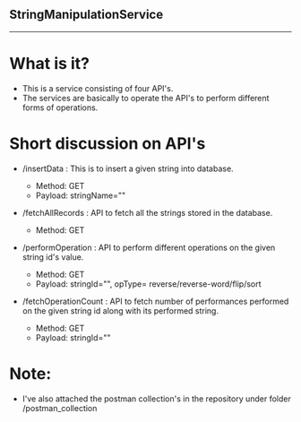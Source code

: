 ## StringManipulationService
---

# What is it?
- This is a service consisting of four API's.
- The services are basically to operate the API's to perform different forms of operations.

# Short discussion on API's
- /insertData : This is to insert a given string into database.
  - Method: GET
  - Payload: stringName=""

 - /fetchAllRecords : API to fetch all the strings stored in the database.
   - Method: GET

 - /performOperation : API to perform different operations on the given string id's value.
   - Method: GET
   - Payload: stringId="", 
   			  opType= reverse/reverse-word/flip/sort

 - /fetchOperationCount : API to fetch number of performances performed on the given string id along with its performed string.
   - Method: GET
   - Payload: stringId=""


# Note:
- I've also attached the postman collection's in the repository under folder /postman_collection